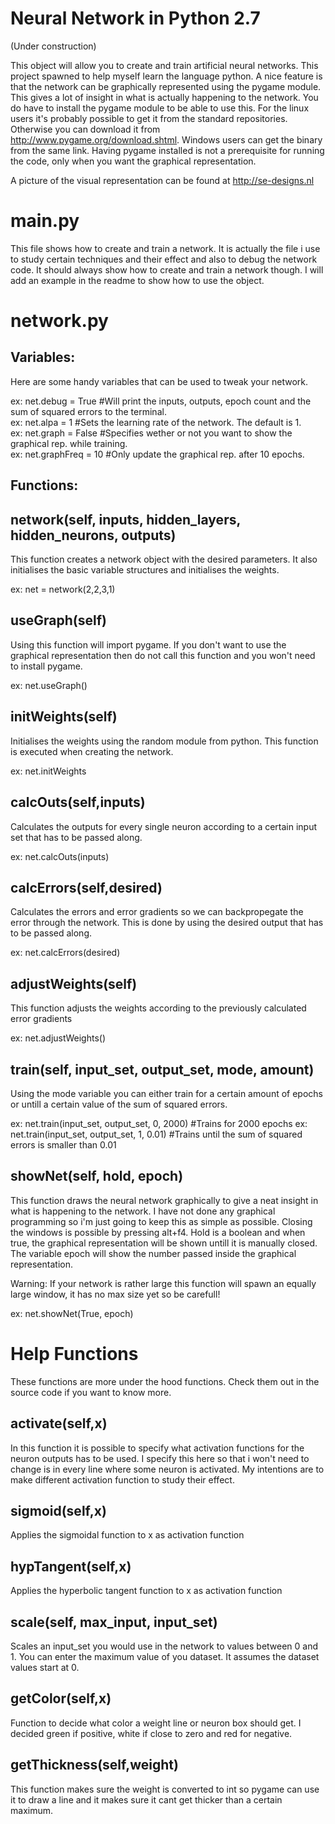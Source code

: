 Neural Network in Python 2.7
=========================
(Under construction)

This object will allow you to create and train artificial neural networks. This project spawned to help myself learn the language python.
A nice feature is that the network can be graphically represented using the pygame module. This gives a lot of insight in what is actually happening to the network. You do have to install the pygame module to be able to use this. For the linux users it's probably possible to get it from the standard repositories. Otherwise you can download it from http://www.pygame.org/download.shtml. Windows users can get the binary from the same link.
Having pygame installed is not a prerequisite for running the code, only when you want the graphical representation.

A picture of the visual representation can be found at http://se-designs.nl

main.py
=======
This file shows how to create and train a network.
It is actually the file i use to study certain techniques and their effect and also to debug the network code. It should always show how to create and train a network though.
I will add an example in the readme to show how to use the object.

network.py
==========

Variables:
----------
Here are some handy variables that can be used to tweak your network.

ex: net.debug 		= True 	#Will print the inputs, outputs, epoch count and the sum of squared errors to the terminal.  
ex: net.alpa 		= 1		#Sets the learning rate of the network. The default is 1.  
ex: net.graph 		= False #Specifies wether or not you want to show the graphical rep. while training.  
ex: net.graphFreq 	= 10 	#Only update the graphical rep. after 10 epochs.  

Functions:
----------
network(self, inputs, hidden_layers, hidden_neurons, outputs)
-------------------------------------------------------------
This function creates a network object with the desired parameters.
It also initialises the basic variable structures and initialises the weights.

ex: net = network(2,2,3,1)

useGraph(self)
--------------
Using this function will import pygame. If you don't want to use the graphical representation then do not call this function and you won't need to install pygame.

ex: net.useGraph()

initWeights(self)
-----------------
Initialises the weights using the random module from python. This function is executed when creating the network.

ex: net.initWeights

calcOuts(self,inputs)
---------------------
Calculates the outputs for every single neuron according to a certain input set that has to be passed along.

ex: net.calcOuts(inputs)

calcErrors(self,desired)
------------------------
Calculates the errors and error gradients so we can backpropegate the error through the network. This is done by using the desired output that has to be passed along.

ex: net.calcErrors(desired)

adjustWeights(self)
-------------------
This function adjusts the weights according to the previously calculated error gradients

ex: net.adjustWeights()

train(self, input_set, output_set, mode, amount)
------------------------------------------------
Using the mode variable you can either train for a certain amount of epochs or untill a certain value of the sum of squared errors.

ex: net.train(input_set, output_set, 0, 2000) #Trains for 2000 epochs
ex: net.train(input_set, output_set, 1, 0.01) #Trains until the sum of squared errors is smaller than 0.01

showNet(self, hold, epoch)
--------------------------
This function draws the neural network graphically to give a neat insight in what is happening to the network.
I have not done any graphical programming so i'm just going to keep this as simple as possible. 
Closing the windows is possible by pressing alt+f4.
Hold is a boolean and when true, the graphical representation will be shown untill it is manually closed.
The variable epoch will show the number passed inside the graphical representation.

Warning: If your network is rather large this function will spawn an equally large window, it has no max size yet so be carefull!

ex: net.showNet(True, epoch)

Help Functions
==============
These functions are more under the hood functions. Check them out in the source code if you want to know more.

activate(self,x)
----------------
In this function it is possible to specify what activation functions for the neuron outputs has to be used. I specify this here so that i won't need to change is in every line where some neuron is activated.
My intentions are to make different activation function to study their effect.

sigmoid(self,x)
---------------
Applies the sigmoidal function to x as activation function

hypTangent(self,x)
------------------
Applies the hyperbolic tangent function to x as activation function

scale(self, max_input, input_set)
---------------------------------
Scales an input_set you would use in the network to values between 0 and 1. You 
can enter the maximum value of you dataset. It assumes the dataset values start at 0.

getColor(self,x)
----------------
Function to decide what color a weight line or neuron box should get.
I decided green if positive, white if close to zero and red for negative.

getThickness(self,weight)
-------------------------
This function makes sure the weight is converted to int so pygame can use it to draw a line and it makes sure it cant get thicker than a certain maximum.
